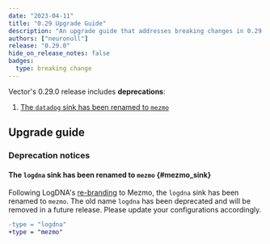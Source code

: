 ```yaml
---
date: "2023-04-11"
title: "0.29 Upgrade Guide"
description: "An upgrade guide that addresses breaking changes in 0.29.0"
authors: ["neuronull"]
release: "0.29.0"
hide_on_release_notes: false
badges:
  type: breaking change
---
```


Vector's 0.29.0 release includes **deprecations**:

1. [The `datadog` sink has been renamed to `mezmo`](#mezmo_sink)

## Upgrade guide

### Deprecation notices

#### The `logdna` sink has been renamed to `mezmo` {#mezmo_sink}

Following LogDNA's [re-branding][mezmo] to Mezmo, the `logdna` sink has been renamed
to `mezmo`. The old name `logdna` has been deprecated and will be removed in a future release.
Please update your configurations accordingly.

```diff
-type = "logdna"
+type = "mezmo"
```

[mezmo]: https://www.mezmo.com/logdna

